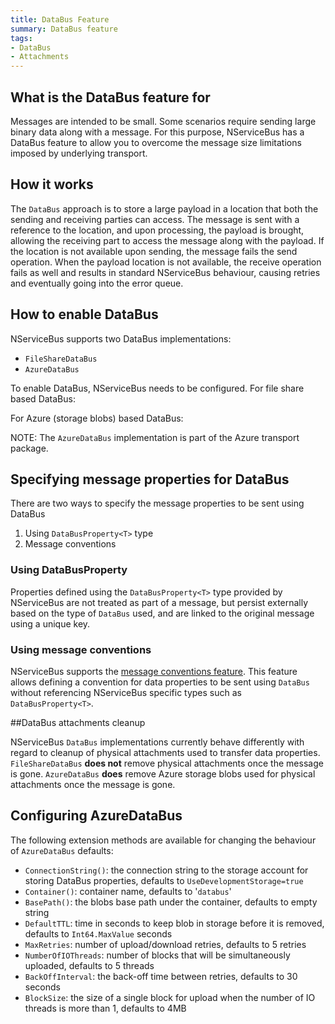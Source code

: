 ```yaml
---
title: DataBus Feature
summary: DataBus feature
tags:
- DataBus
- Attachments
---
```


## What is the DataBus feature for

Messages are intended to be small. Some scenarios require sending large binary data along with a message. For this purpose, NServiceBus has a DataBus feature to allow you to overcome the message size limitations imposed by underlying transport.

## How it works

The `DataBus` approach is to store a large payload in a location that both the sending and receiving parties can access. The message is sent with a reference to the location, and upon processing, the payload is brought, allowing the receiving part to access the message along with the payload. If the location is not available upon sending, the message fails the send operation. When the payload location is not available, the receive operation fails as well and results in standard NServiceBus behaviour, causing retries and eventually going into the error queue.

## How to enable DataBus

NServiceBus supports two DataBus implementations:

* `FileShareDataBus`
* `AzureDataBus`

To enable DataBus, NServiceBus needs to be configured. For file share based DataBus:
<!-- import FileShareDataBus -->

For Azure (storage blobs) based DataBus:
<!-- import AzureDataBus -->

NOTE: The `AzureDataBus` implementation is part of the Azure transport package.

## Specifying message properties for DataBus

There are two ways to specify the message properties to be sent using DataBus
1. Using `DataBusProperty<T>` type
2. Message conventions

### Using DataBusProperty<T>

Properties defined using the `DataBusProperty<T>` type provided by NServiceBus are not treated as part of a message, but persist externally based on the type of `DataBus` used, and are linked to the original message using a unique key. 

<!-- import MessageWithLargePayload -->

### Using message conventions

NServiceBus supports the [message conventions feature](/nservicebus/unobtrusive-sample.md). This feature allows defining a convention for data properties to be sent using `DataBus` without referencing NServiceBus specific types such as `DataBusProperty<T>`.

<!-- import DefineMessageWithLargePayloadUsingConvention -->

<!-- import MessageWithLargePayloadUsingConvention -->

##DataBus attachments cleanup

NServiceBus `DataBus` implementations currently behave differently with regard to cleanup of physical attachments used to transfer data properties. `FileShareDataBus` **does not** remove physical attachments once the message is gone. `AzureDataBus` **does** remove Azure storage blobs used for physical attachments once the message is gone.

## Configuring AzureDataBus

The following extension methods are available for changing the behaviour of `AzureDataBus` defaults:

<!-- import AzureDataBusConfiguration -->

- `ConnectionString()`: the connection string to the storage account for storing DataBus properties, defaults to `UseDevelopmentStorage=true`
- `Container()`: container name, defaults to '`databus`'
- `BasePath()`: the blobs base path under the container, defaults to empty string
- `DefaultTTL`: time in seconds to keep blob in storage before it is removed, defaults to `Int64.MaxValue` seconds
- `MaxRetries`: number of upload/download retries, defaults to 5 retries
- `NumberOfIOThreads`: number of blocks that will be simultaneously uploaded, defaults to 5 threads
- `BackOffInterval`:  the back-off time between retries, defaults to 30 seconds
- `BlockSize`: the size of a single block for upload when the number of IO threads is more than 1, defaults to 4MB
